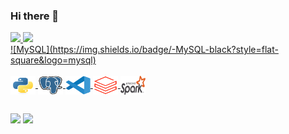 ### Hi there 👋

<div>
  <a href="https://github.com/hbeltrao">
  <img height="150em" src="https://github-readme-stats.vercel.app/api?username=hbeltrao&show_icons=true&theme=dracula&include_all_commits=true&count_private=true"/>
  <img height="150em" src="https://github-readme-stats.vercel.app/api/top-langs/?username=hbeltrao&layout=compact&langs_count=7&theme=dracula"/>
</div>
  ![MySQL](https://img.shields.io/badge/-MySQL-black?style=flat-square&logo=mysql)
<div style="display: inline_block"><br>
    <img align="center" alt="Python" height="30" width="40" src="https://raw.githubusercontent.com/devicons/devicon/master/icons/python/python-original.svg">
    <img align="center" alt="PostgreSQL" height="30" width="40" src="https://github.com/devicons/devicon/blob/9f4f5cdb393299a81125eb5127929ea7bfe42889/icons/postgresql/postgresql-original.svg">
    <img align="center" alt="VSCode" height="30" width="40" src="https://raw.githubusercontent.com/devicons/devicon/master/icons/vscode/vscode-original.svg">
    <img align="center" alt="Databricks" height="30" width="40" src="https://github.com/hbeltrao/hbeltrao/blob/f27022c873e8a00cfdcca5c4d9d0ce1886e3297f/icons/4998052.png">
    <img align="center" alt="Spark" height="30" width="40" src="https://github.com/hbeltrao/hbeltrao/blob/fdf5774d1ace713d2dc8c2e7fe891f5977483e56/icons/Apache_Spark_logo.svg.png">
</div>
  
  ##
 
<div> 
   <a href="https://www.linkedin.com/in/hugo-beltrão-2a82913b" target="_blank"><img src="https://img.shields.io/badge/-LinkedIn-%230077B5?style=for-the-badge&logo=linkedin&logoColor=white" target="_blank"></a> 
   <a href="https://www.kaggle.com/hbeltrao" target="_blank"><img src="https://img.shields.io/badge/Kaggle-20BEFF?style=for-the-badge&logo=Kaggle&logoColor=white" target="_blank"></a>
</div>

